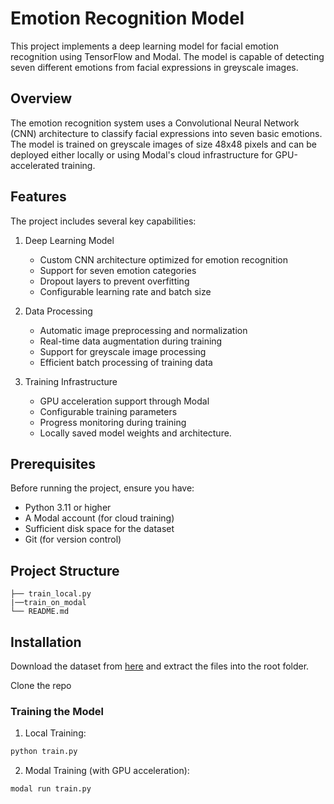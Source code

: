 # Emotion Recognition Model

This project implements a deep learning model for facial emotion recognition using TensorFlow and Modal. The model is capable of detecting seven different emotions from facial expressions in greyscale images.

## Overview

The emotion recognition system uses a Convolutional Neural Network (CNN) architecture to classify facial expressions into seven basic emotions. The model is trained on greyscale images of size 48x48 pixels and can be deployed either locally or using Modal's cloud infrastructure for GPU-accelerated training.

## Features

The project includes several key capabilities:

1. Deep Learning Model
   - Custom CNN architecture optimized for emotion recognition
   - Support for seven emotion categories
   - Dropout layers to prevent overfitting
   - Configurable learning rate and batch size

2. Data Processing
   - Automatic image preprocessing and normalization
   - Real-time data augmentation during training
   - Support for greyscale image processing
   - Efficient batch processing of training data

3. Training Infrastructure
   - GPU acceleration support through Modal
   - Configurable training parameters
   - Progress monitoring during training
   - Locally saved model weights and architecture.
## Prerequisites

Before running the project, ensure you have:

- Python 3.11 or higher
- A Modal account (for cloud training)
- Sufficient disk space for the dataset
- Git (for version control)


## Project Structure

```
├── train_local.py
|──train_on_modal
└── README.md
```

## Installation
Download the dataset from [here](https://www.kaggle.com/datasets/msambare/fer2013) and extract the files into the root folder.

Clone the repo
### Training the Model

1. Local Training:
```bash
python train.py
```

2. Modal Training (with GPU acceleration):
```bash
modal run train.py
```
